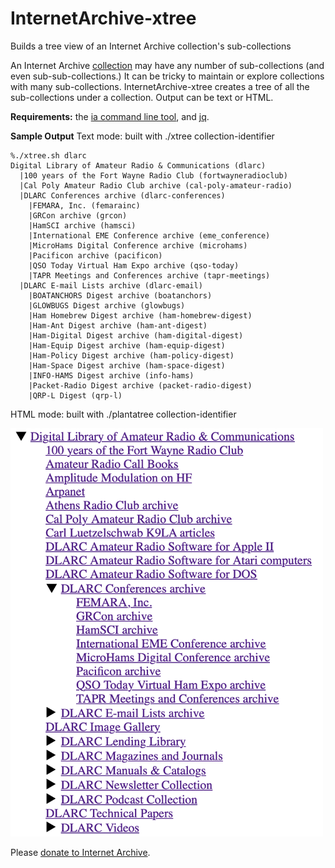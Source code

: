 # InternetArchive-xtree
Builds a tree view of an Internet Archive collection's sub-collections

An Internet Archive [collection](https://help.archive.org/help/collections-a-basic-guide/) may have any number of sub-collections (and even sub-sub-collections.) It can be tricky to maintain or explore collections with many sub-collections. InternetArchive-xtree creates a tree of all the sub-collections under a collection. Output can be text or HTML.

**Requirements:** the [ia command line tool](https://archive.org/developers/quick-start-cli.html), and [jq](https://jqlang.github.io/jq/).

**Sample Output**
Text mode: built with ./xtree collection-identifier

    %./xtree.sh dlarc
    Digital Library of Amateur Radio & Communications (dlarc)
      |100 years of the Fort Wayne Radio Club (fortwayneradioclub)
      |Cal Poly Amateur Radio Club archive (cal-poly-amateur-radio)
      |DLARC Conferences archive (dlarc-conferences)
        |FEMARA, Inc. (femarainc)
        |GRCon archive (grcon)
        |HamSCI archive (hamsci)
        |International EME Conference archive (eme_conference)
        |MicroHams Digital Conference archive (microhams)
        |Pacificon archive (pacificon)
        |QSO Today Virtual Ham Expo archive (qso-today)
        |TAPR Meetings and Conferences archive (tapr-meetings)
      |DLARC E-mail Lists archive (dlarc-email)
        |BOATANCHORS Digest archive (boatanchors)
        |GLOWBUGS Digest archive (glowbugs)
        |Ham Homebrew Digest archive (ham-homebrew-digest)
        |Ham-Ant Digest archive (ham-ant-digest)
        |Ham-Digital Digest archive (ham-digital-digest)
        |Ham-Equip Digest archive (ham-equip-digest)
        |Ham-Policy Digest archive (ham-policy-digest)
        |Ham-Space Digest archive (ham-space-digest)
        |INFO-HAMS Digest archive (info-hams)
        |Packet-Radio Digest archive (packet-radio-digest)
        |QRP-L Digest (qrp-l)
        
HTML mode: built with ./plantatree collection-identifier

<img src="html-sample.png" width="500">

Please [donate to Internet Archive](https://archive.org/donate).
